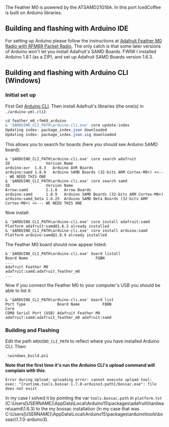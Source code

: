 The Feather M0 is powered by the ATSAMD21G18A. In this port IcedCoffee is built on Arduino libraries.

## Building and flashing with Arduino IDE
For setting up Arduino please follow the instructions at [Adafruit Feather M0 Radio with RFM69 Packet Radio](https://learn.adafruit.com/adafruit-feather-m0-radio-with-rfm69-packet-radio/setup). The only catch is that some later versions of Arduino won't let you install Adafruit's SAMD Boards. FWIW I installed Arduino 1.8.1 (as a ZIP), and set up Adafruit SAMD Boards version 1.6.3.


## Building and flashing with Arduino CLI (Windows)

### Initial set up

First Get [Arduino CLI](https://arduino.github.io/arduino-cli/latest/installation/). Then install Adafruit's libraries (the one(s) in `./arduino-yml.cli`):

```ps1
cd feather_m0_rfm69_arduino
& '$ARDUINO_CLI_PATH\arduino-cli.exe' core update-index
Updating index: package_index.json downloaded
Updating index: package_index.json.sig downloaded
```

This allows you to search for boards (here you should see Arduino SAMD board):

```
& '$ARDUINO_CLI_PATH\arduino-cli.exe' core search adafruit
ID                Version Name
arduino:avr  1.8.3   Arduino AVR Boards
arduino:samd 1.8.9   Arduino SAMD Boards (32-bits ARM Cortex-M0+) <<--- WE NEED THIS ONE
& '$ARDUINO_CLI_PATH\arduino-cli.exe' core search samd
ID                Version Name
Arrow:samd        2.1.0   Arrow Boards
arduino:samd      1.8.9   Arduino SAMD Boards (32-bits ARM Cortex-M0+)
arduino:samd_beta 1.6.25  Arduino SAMD Beta Boards (32-bits ARM Cortex-M0+) <<--- WE NEED THIS ONE
```

Now install:
 ```
& '$ARDUINO_CLI_PATH\arduino-cli.exe' core install adafruit:samd
Platform adafruit:samd@1.6.3 already installed
& '$ARDUINO_CLI_PATH\arduino-cli.exe' core install arduino:samd
Platform arduino:samd@1.8.9 already installed
 ```
The Feather M0 board should now appear listed:
```
& '$ARDUINO_CLI_PATH\arduino-cli.exe' board listall
Board Name                              FQBN
...
Adafruit Feather M0                     adafruit:samd:adafruit_feather_m0
...
```

Now if you connect the Feather M0 to your computer's USB you should be able to list it:
```
& '$ARDUINO_CLI_PATH\arduino-cli.exe' board list
Port Type              Board Name          FQBN                              Core
COM8 Serial Port (USB) Adafruit Feather M0 adafruit:samd:adafruit_feather_m0 adafruit:samd
```

### Building and Flashing

Edit the path `ARDUINO_CLI_PATH` to reflect where you have installed Arduino CLI. Then:

```
.\windows_build.ps1
```

**Note that the first time it's run the Arduino CLI's upload command will complain with this**:

```
Error during Upload: uploading error: cannot execute upload tool: exec: "{runtime.tools.bossac-1.7.0-arduino3.path}/bossac.exe": file does not exist
```

In my case I solved it by pointing the var `tools.bossac.path` in `platform.txt` (C:\Users\[USERNAME]\AppData\Local\Arduino15\packages\adafruit\hardware\samd\1.6.3) to the my bossac installation (in my case that was C:\Users\[USERNAME]\AppData\Local\Arduino15\packages\arduino\tools\bossac\1.7.0-arduino3).
